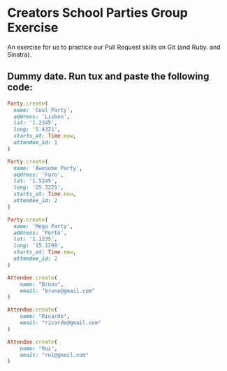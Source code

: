# Creators School Parties Group Exercise

An exercise for us to practice our Pull Request skills on Git (and Ruby. and Sinatra).


Dummy date. Run tux and paste the following code:
----------

```ruby
Party.create(
  name: 'Cool Party',
  address: 'Lisbon',
  lat: '1.2345',
  long: '5.4321',
  starts_at: Time.now,
  attendee_id: 1
)

Party.create(
  name: 'Awesome Party',
  address: 'Faro',
  lat: '1.5245',
  long: '25.3221',
  starts_at: Time.now,
  attendee_id: 2
)

Party.create(
  name: 'Mega Party',
  address: 'Porto',
  lat: '1.1235',
  long: '15.1298',
  starts_at: Time.now,
  attendee_id: 2
)

Attendee.create(
    name: "Bruno",
    email: "bruno@gmail.com"
)

Attendee.create(
    name: "Ricardo",
    email: "ricardo@gmail.com"
)

Attendee.create(
    name: "Rui",
    email: "rui@gmail.com"
)
```
